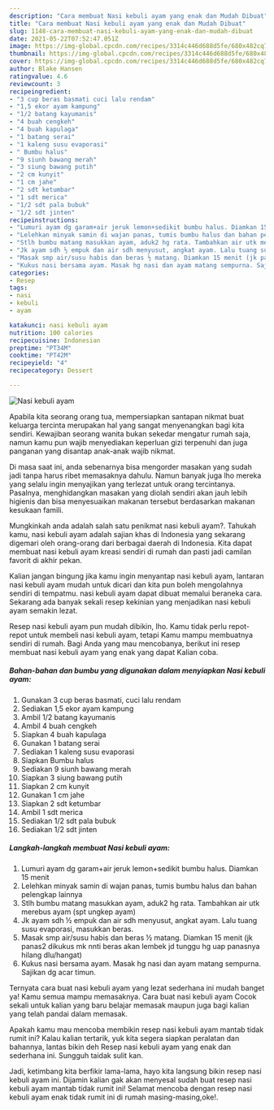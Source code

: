 ```yaml
---
description: "Cara membuat Nasi kebuli ayam yang enak dan Mudah Dibuat"
title: "Cara membuat Nasi kebuli ayam yang enak dan Mudah Dibuat"
slug: 1148-cara-membuat-nasi-kebuli-ayam-yang-enak-dan-mudah-dibuat
date: 2021-05-22T07:52:47.051Z
image: https://img-global.cpcdn.com/recipes/3314c446d688d5fe/680x482cq70/nasi-kebuli-ayam-foto-resep-utama.jpg
thumbnail: https://img-global.cpcdn.com/recipes/3314c446d688d5fe/680x482cq70/nasi-kebuli-ayam-foto-resep-utama.jpg
cover: https://img-global.cpcdn.com/recipes/3314c446d688d5fe/680x482cq70/nasi-kebuli-ayam-foto-resep-utama.jpg
author: Blake Hansen
ratingvalue: 4.6
reviewcount: 3
recipeingredient:
- "3 cup beras basmati cuci lalu rendam"
- "1,5 ekor ayam kampung"
- "1/2 batang kayumanis"
- "4 buah cengkeh"
- "4 buah kapulaga"
- "1 batang serai"
- "1 kaleng susu evaporasi"
- " Bumbu halus"
- "9 siunh bawang merah"
- "3 siung bawang putih"
- "2 cm kunyit"
- "1 cm jahe"
- "2 sdt ketumbar"
- "1 sdt merica"
- "1/2 sdt pala bubuk"
- "1/2 sdt jinten"
recipeinstructions:
- "Lumuri ayam dg garam+air jeruk lemon+sedikit bumbu halus. Diamkan 15 menit"
- "Lelehkan minyak samin di wajan panas, tumis bumbu halus dan bahan pelengkap lainnya"
- "Stlh bumbu matang masukkan ayam, aduk2 hg rata. Tambahkan air utk merebus ayam (spt ungkep ayam)"
- "Jk ayam sdh ½ empuk dan air sdh menyusut, angkat ayam. Lalu tuang susu evaporasi, masukkan beras."
- "Masak smp air/susu habis dan beras ½ matang. Diamkan 15 menit (jk panas2 dikukus mk nnti beras akan lembek jd tunggu hg uap panasnya hilang dlu/hangat)"
- "Kukus nasi bersama ayam. Masak hg nasi dan ayam matang sempurna. Sajikan dg acar timun."
categories:
- Resep
tags:
- nasi
- kebuli
- ayam

katakunci: nasi kebuli ayam 
nutrition: 100 calories
recipecuisine: Indonesian
preptime: "PT34M"
cooktime: "PT42M"
recipeyield: "4"
recipecategory: Dessert

---
```



![Nasi kebuli ayam](https://img-global.cpcdn.com/recipes/3314c446d688d5fe/680x482cq70/nasi-kebuli-ayam-foto-resep-utama.jpg)

Apabila kita seorang orang tua, mempersiapkan santapan nikmat buat keluarga tercinta merupakan hal yang sangat menyenangkan bagi kita sendiri. Kewajiban seorang  wanita bukan sekedar mengatur rumah saja, namun kamu pun wajib menyediakan keperluan gizi terpenuhi dan juga panganan yang disantap anak-anak wajib nikmat.

Di masa  saat ini, anda sebenarnya bisa mengorder masakan yang sudah jadi tanpa harus ribet memasaknya dahulu. Namun banyak juga lho mereka yang selalu ingin menyajikan yang terlezat untuk orang tercintanya. Pasalnya, menghidangkan masakan yang diolah sendiri akan jauh lebih higienis dan bisa menyesuaikan makanan tersebut berdasarkan makanan kesukaan famili. 



Mungkinkah anda adalah salah satu penikmat nasi kebuli ayam?. Tahukah kamu, nasi kebuli ayam adalah sajian khas di Indonesia yang sekarang digemari oleh orang-orang dari berbagai daerah di Indonesia. Kita dapat membuat nasi kebuli ayam kreasi sendiri di rumah dan pasti jadi camilan favorit di akhir pekan.

Kalian jangan bingung jika kamu ingin menyantap nasi kebuli ayam, lantaran nasi kebuli ayam mudah untuk dicari dan kita pun boleh mengolahnya sendiri di tempatmu. nasi kebuli ayam dapat dibuat memalui beraneka cara. Sekarang ada banyak sekali resep kekinian yang menjadikan nasi kebuli ayam semakin lezat.

Resep nasi kebuli ayam pun mudah dibikin, lho. Kamu tidak perlu repot-repot untuk membeli nasi kebuli ayam, tetapi Kamu mampu membuatnya sendiri di rumah. Bagi Anda yang mau mencobanya, berikut ini resep membuat nasi kebuli ayam yang enak yang dapat Kalian coba.

<!--inarticleads1-->

##### Bahan-bahan dan bumbu yang digunakan dalam menyiapkan Nasi kebuli ayam:

1. Gunakan 3 cup beras basmati, cuci lalu rendam
1. Sediakan 1,5 ekor ayam kampung
1. Ambil 1/2 batang kayumanis
1. Ambil 4 buah cengkeh
1. Siapkan 4 buah kapulaga
1. Gunakan 1 batang serai
1. Sediakan 1 kaleng susu evaporasi
1. Siapkan  Bumbu halus
1. Sediakan 9 siunh bawang merah
1. Siapkan 3 siung bawang putih
1. Siapkan 2 cm kunyit
1. Gunakan 1 cm jahe
1. Siapkan 2 sdt ketumbar
1. Ambil 1 sdt merica
1. Sediakan 1/2 sdt pala bubuk
1. Sediakan 1/2 sdt jinten




<!--inarticleads2-->

##### Langkah-langkah membuat Nasi kebuli ayam:

1. Lumuri ayam dg garam+air jeruk lemon+sedikit bumbu halus. Diamkan 15 menit
1. Lelehkan minyak samin di wajan panas, tumis bumbu halus dan bahan pelengkap lainnya
1. Stlh bumbu matang masukkan ayam, aduk2 hg rata. Tambahkan air utk merebus ayam (spt ungkep ayam)
1. Jk ayam sdh ½ empuk dan air sdh menyusut, angkat ayam. Lalu tuang susu evaporasi, masukkan beras.
1. Masak smp air/susu habis dan beras ½ matang. Diamkan 15 menit (jk panas2 dikukus mk nnti beras akan lembek jd tunggu hg uap panasnya hilang dlu/hangat)
1. Kukus nasi bersama ayam. Masak hg nasi dan ayam matang sempurna. Sajikan dg acar timun.




Ternyata cara buat nasi kebuli ayam yang lezat sederhana ini mudah banget ya! Kamu semua mampu memasaknya. Cara buat nasi kebuli ayam Cocok sekali untuk kalian yang baru belajar memasak maupun juga bagi kalian yang telah pandai dalam memasak.

Apakah kamu mau mencoba membikin resep nasi kebuli ayam mantab tidak rumit ini? Kalau kalian tertarik, yuk kita segera siapkan peralatan dan bahannya, lantas bikin deh Resep nasi kebuli ayam yang enak dan sederhana ini. Sungguh taidak sulit kan. 

Jadi, ketimbang kita berfikir lama-lama, hayo kita langsung bikin resep nasi kebuli ayam ini. Dijamin kalian gak akan menyesal sudah buat resep nasi kebuli ayam mantab tidak rumit ini! Selamat mencoba dengan resep nasi kebuli ayam enak tidak rumit ini di rumah masing-masing,oke!.

